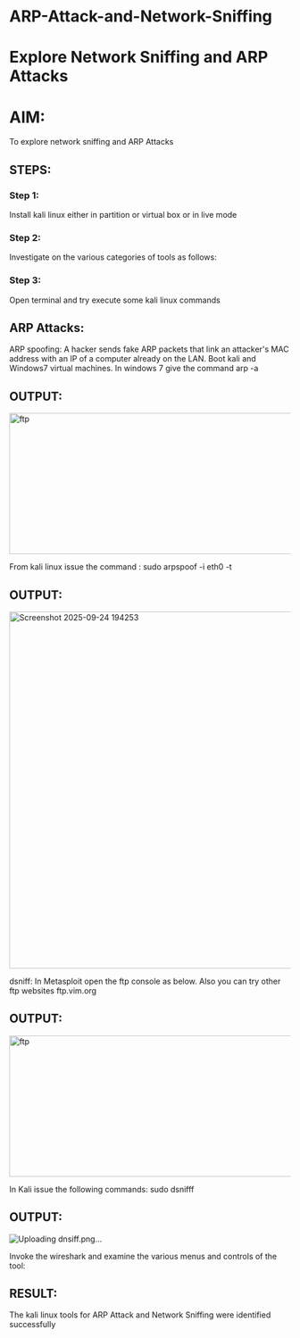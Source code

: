 # ARP-Attack-and-Network-Sniffing
# Explore Network Sniffing and ARP Attacks

# AIM:

To explore network sniffing and ARP Attacks

## STEPS:

### Step 1:

Install kali linux either in partition or virtual box or in live mode

### Step 2:

Investigate on the various categories of tools as follows:


### Step 3:
Open terminal and try execute some kali linux commands

## ARP Attacks:  
ARP spoofing: A hacker sends fake ARP packets that link an attacker's MAC address with an IP of a computer already on the LAN. 
Boot kali and Windows7 virtual machines.
In windows 7 give the command arp -a
## OUTPUT:

<img width="721" height="253" alt="ftp" src="https://github.com/user-attachments/assets/bbcb273d-87b1-4e85-8e63-e00c9ebe883b" />


From kali linux issue the command :
sudo arpspoof -i eth0 -t <target system> <gateway>
## OUTPUT:

<img width="947" height="640" alt="Screenshot 2025-09-24 194253" src="https://github.com/user-attachments/assets/54752174-4d8e-46f5-ad9e-d84a84fdc4c5" />


 dsniff:
In Metasploit open the ftp console as below. Also you can try other ftp websites ftp.vim.org
## OUTPUT:


<img width="721" height="253" alt="ftp" src="https://github.com/user-attachments/assets/2732f17c-52d2-45f8-b997-42e0c05daad9" />


In Kali issue the following commands:
sudo dsnifff
## OUTPUT:

![Uploading dnsiff.png…]()



Invoke the wireshark and examine the various menus  and controls of the tool:




## RESULT:
The kali linux tools for ARP Attack and Network Sniffing were identified successfully
